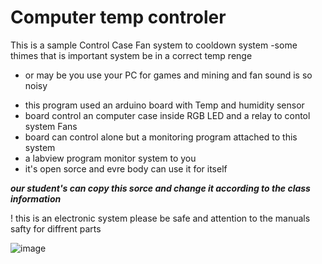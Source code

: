 # Computer temp controler

 This is a sample Control Case Fan system to cooldown system
 -some thimes that is important system be in a correct temp renge
 - or may be you use your PC for games and mining and fan sound is so noisy
 * this program used an arduino board with Temp and humidity sensor
 * board control an computer case inside RGB LED and a relay to contol system Fans
 * board can control alone but a monitoring program attached to this system
 * a labview program monitor system to you
 * it's open sorce and evre body can use it for itself
   
***our student's can copy this sorce and change it according to the class information***
   
 ! this is an electronic system please be safe and attention to the manuals safty for diffrent parts

![image](https://github.com/Majidniko/Computer_temp/assets/110221028/df2f315f-a3fa-4c89-806f-0d0d4373c888)
